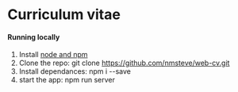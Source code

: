 # Curriculum vitae

#### Running locally
1. Install  <a href="https://nodejs.org/">node and npm </a>
2. Clone the repo: git clone https://github.com/nmsteve/web-cv.git
3. Install dependances: npm i --save
4. start the app: npm run server
